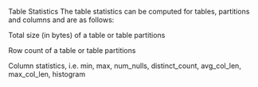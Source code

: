 Table Statistics
The table statistics can be computed for tables, partitions and columns and are as follows:

Total size (in bytes) of a table or table partitions

Row count of a table or table partitions

Column statistics, i.e. min, max, num_nulls, distinct_count, avg_col_len, max_col_len, histogram

